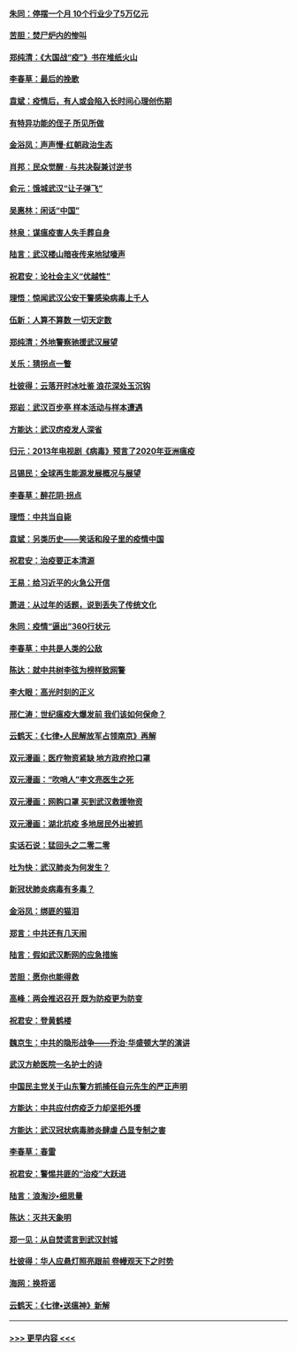 #### [朱同：停摆一个月 10个行业少了5万亿元](../pages/nsc993/n11904498.md?t=02292102) 
#### [苦胆：焚尸炉内的惨叫](../pages/nsc993/n11904479.md?t=02292102) 
#### [郑纯清：《大国战“疫”》书在堆纸火山](../pages/nsc993/n11904450.md?t=02292102) 
#### [李春草：最后的挽歌](../pages/nsc993/n11904441.md?t=02292102) 
#### [袁斌：疫情后，有人或会陷入长时间心理创伤期](../pages/nsc993/n11901514.md?t=02292102) 
#### [有特异功能的侄子 所见所做](../pages/nsc993/n11901154.md?t=02292102) 
#### [金浴凤：声声慢‧红朝政治生态](../pages/nsc993/n11899553.md?t=02292102) 
#### [肖邦：民众觉醒 · 与共决裂兼讨逆书](../pages/nsc993/n11898435.md?t=02292102) 
#### [俞元：饿城武汉“让子弹飞”](../pages/nsc993/n11898344.md?t=02292102) 
#### [吴惠林：闲话“中国”](../pages/nsc993/n11898182.md?t=02292102) 
#### [林泉：谋瘟疫害人失手葬自身](../pages/nsc993/n11897892.md?t=02292102) 
#### [陆言：武汉楼山暗夜传来地狱嚎声](../pages/nsc993/n11897033.md?t=02292102) 
#### [祝君安：论社会主义“优越性”](../pages/nsc993/n11897005.md?t=02292102) 
#### [理悟：惊闻武汉公安干警感染病毒上千人](../pages/nsc993/n11896947.md?t=02292102) 
#### [伍新：人算不算数 一切天定数](../pages/nsc993/n11893372.md?t=02292102) 
#### [郑纯清：外地警察驰援武汉展望](../pages/nsc993/n11893115.md?t=02292102) 
#### [关乐：猜拐点一瞥](../pages/nsc993/n11893020.md?t=02292102) 
#### [杜彼得：云落开时冰吐鉴 浪花深处玉沉钩](../pages/nsc993/n11892107.md?t=02292102) 
#### [郑岩：武汉百步亭 样本活动与样本遭遇](../pages/nsc993/n11892310.md?t=02292102) 
#### [方能达：武汉疠疫发人深省](../pages/nsc993/n11891376.md?t=02292102) 
#### [归元：2013年电视剧《病毒》预言了2020年亚洲瘟疫](../pages/nsc993/n11891126.md?t=02292102) 
#### [吕锡民：全球再生能源发展概况与展望](../pages/nsc993/n11890613.md?t=02292102) 
#### [李春草：醉花阴·拐点](../pages/nsc993/n11890567.md?t=02292102) 
#### [理悟：中共当自毙](../pages/nsc993/n11890559.md?t=02292102) 
#### [袁斌：另类历史——笑话和段子里的疫情中国](../pages/nsc993/n11889243.md?t=02292102) 
#### [祝君安：治疫要正本清源](../pages/nsc993/n11889085.md?t=02292102) 
#### [王易：给习近平的火急公开信](../pages/nsc993/n11888225.md?t=02292102) 
#### [萧进：从过年的话题，说到丢失了传统文化](../pages/nsc993/n11887732.md?t=02292102) 
#### [朱同：疫情“逼出”360行状元](../pages/nsc993/n11887678.md?t=02292102) 
#### [李春草：中共是人类的公敌](../pages/nsc993/n11887656.md?t=02292102) 
#### [陈达：就中共树李弦为榜样致网警](../pages/nsc993/n11887625.md?t=02292102) 
#### [李大眼：高光时刻的正义](../pages/nsc993/n11887585.md?t=02292102) 
#### [邢仁涛：世纪瘟疫大爆发前 我们该如何保命？](../pages/nsc993/n11887535.md?t=02292102) 
#### [云鹤天：《七律▪人民解放军占领南京》再解](../pages/nsc993/n11887524.md?t=02292102) 
#### [双元漫画：医疗物资紧缺 地方政府抢口罩](../pages/nsc993/n11884744.md?t=02292102) 
#### [双元漫画：“吹哨人”李文亮医生之死](../pages/nsc993/n11884705.md?t=02292102) 
#### [双元漫画：网购口罩 买到武汉救援物资](../pages/nsc993/n11884670.md?t=02292102) 
#### [双元漫画：湖北抗疫 多地居民外出被抓](../pages/nsc993/n11884643.md?t=02292102) 
#### [实话石说：猛回头之二零二零](../pages/nsc993/n11883968.md?t=02292102) 
#### [吐为快：武汉肺炎为何发生？](../pages/nsc993/n11882180.md?t=02292102) 
#### [新冠状肺炎病毒有多毒？](../pages/nsc993/n11881790.md?t=02292102) 
#### [金浴凤：绑匪的猫泪](../pages/nsc993/n11880664.md?t=02292102) 
#### [郑言：中共还有几天闹](../pages/nsc993/n11880645.md?t=02292102) 
#### [陆言：假如武汉断网的应急措施](../pages/nsc993/n11880619.md?t=02292102) 
#### [苦胆：愿你也能得救](../pages/nsc993/n11880601.md?t=02292102) 
#### [高峰：两会推迟召开  既为防疫更为防变](../pages/nsc993/n11879977.md?t=02292102) 
#### [祝君安：登黄鹤楼](../pages/nsc993/n11880583.md?t=02292102) 
#### [魏京生：中共的隐形战争——乔治‧华盛顿大学的演讲](../pages/nsc993/n11879765.md?t=02292102) 
#### [武汉方舱医院一名护士的诗](../pages/nsc993/n11878480.md?t=02292102) 
#### [中国民主党关于山东警方抓捕任自元先生的严正声明](../pages/nsc993/n11877506.md?t=02292102) 
#### [方能达：中共应付疠疫乏力却坚拒外援](../pages/nsc993/n11877497.md?t=02292102) 
#### [方能达：武汉冠状病毒肺炎肆虐 凸显专制之害](../pages/nsc993/n11877475.md?t=02292102) 
#### [李春草：春雷](../pages/nsc993/n11876287.md?t=02292102) 
#### [祝君安：警惕共匪的“治疫”大跃进](../pages/nsc993/n11876084.md?t=02292102) 
#### [陆言：浪淘沙•细思量](../pages/nsc993/n11876071.md?t=02292102) 
#### [陈达：灭共天象明](../pages/nsc993/n11876063.md?t=02292102) 
#### [郑一见：从自焚谎言到武汉封城](../pages/nsc993/n11875621.md?t=02292102) 
#### [杜彼得：华人应悬灯照亮跟前 卷幔观天下之时势](../pages/nsc993/n11874822.md?t=02292102) 
#### [海网：换将谣](../pages/nsc993/n11873712.md?t=02292102) 
#### [云鹤天：《七律▪送瘟神》新解](../pages/nsc993/n11873598.md?t=02292102) 

----
#### [ >>> 更早内容 <<< ](../indexes/nsc993-earlier.md)
